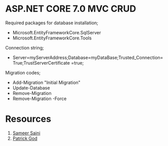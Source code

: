 # ASP.NET CORE 7.0 MVC CRUD


Required packages for database installation;

* Microsoft.EntityFrameworkCore.SqlServer
* Microsoft.EntityFrameworkCore.Tools


Connection string;

* Server=myServerAddress;Database=myDataBase;Trusted_Connection=True;TrustServerCertificate =true;

 Migration codes;

* Add-Migration "Initial Migration"
* Update-Database
* Remove-Migration
* Remove-Migration -Force



# Resources

1. [Sameer Saini](https://www.youtube.com/@SameerSaini)
2. [Patrick God](https://www.youtube.com/@PatrickGod)